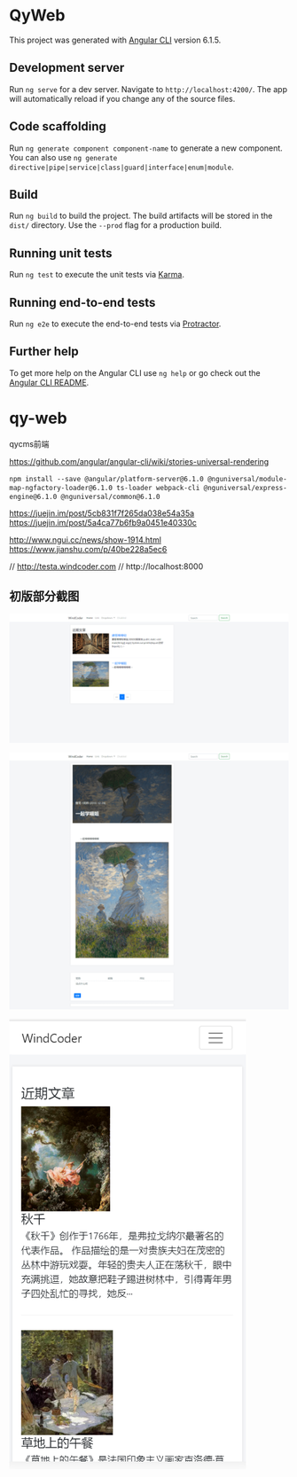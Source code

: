 # QyWeb

This project was generated with [Angular CLI](https://github.com/angular/angular-cli) version 6.1.5.

## Development server

Run `ng serve` for a dev server. Navigate to `http://localhost:4200/`. The app will automatically reload if you change any of the source files.

## Code scaffolding

Run `ng generate component component-name` to generate a new component. You can also use `ng generate directive|pipe|service|class|guard|interface|enum|module`.

## Build

Run `ng build` to build the project. The build artifacts will be stored in the `dist/` directory. Use the `--prod` flag for a production build.

## Running unit tests

Run `ng test` to execute the unit tests via [Karma](https://karma-runner.github.io).

## Running end-to-end tests

Run `ng e2e` to execute the end-to-end tests via [Protractor](http://www.protractortest.org/).

## Further help

To get more help on the Angular CLI use `ng help` or go check out the [Angular CLI README](https://github.com/angular/angular-cli/blob/master/README.md).

# qy-web
qycms前端

https://github.com/angular/angular-cli/wiki/stories-universal-rendering
```
npm install --save @angular/platform-server@6.1.0 @nguniversal/module-map-ngfactory-loader@6.1.0 ts-loader webpack-cli @nguniversal/express-engine@6.1.0 @nguniversal/common@6.1.0
```
https://juejin.im/post/5cb831f7f265da038e54a35a
https://juejin.im/post/5a4ca77b6fb9a0451e40330c

http://www.ngui.cc/news/show-1914.html
https://www.jianshu.com/p/40be228a5ec6

// http://testa.windcoder.com
// http://localhost:8000

## 初版部分截图
![PC端首页主功能区](https://github.com/iwinder/evernote/raw/master/Java/qy/images/2019-03-14-15-10-12.png)

![PC端文章详情](https://github.com/iwinder/evernote/raw/master/Java/qy/images/2019-03-14-15-10-19.png)


![移动端首页主功能区](https://github.com/iwinder/evernote/raw/master/Java/qy/images/1541520767244.png)


